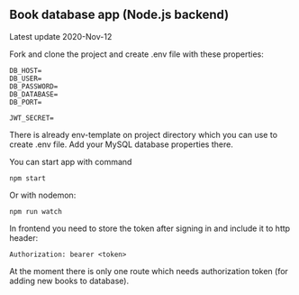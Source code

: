 ## Book database app (Node.js backend)

Latest update 2020-Nov-12

Fork and clone the project and create .env file with these properties:

```
DB_HOST=
DB_USER=
DB_PASSWORD=
DB_DATABASE=
DB_PORT=

JWT_SECRET=
```
There is already env-template on project directory which you can use to create .env file.
Add your MySQL database properties there.

You can start app with command
```
npm start
```

Or with nodemon:
```
npm run watch
```

In frontend you need to store the token after signing in and include it to http header:
```
Authorization: bearer <token>
```

At the moment there is only one route which needs authorization token (for adding new books to database).
